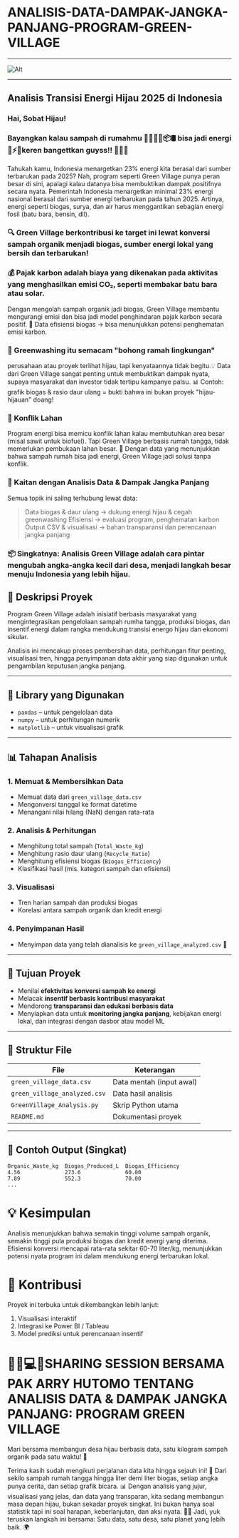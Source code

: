 # ANALISIS-DATA-DAMPAK-JANGKA-PANJANG-PROGRAM-GREEN-VILLAGE
___________________________________________________________________________________________________________________________________________________________________________
![Alt](https://github.com/ulanndari/ANALISIS--DATA-DAMPAK-JANGKA-PANJANG-PROGRAM-GREEN-VILLAGE/blob/main/green_village.jpg.png?raw=true)
___________________________________________________________________________________________________________________________________________________________________________
## Analisis Transisi Energi Hijau 2025 di Indonesia
### Hai, Sobat Hijau!
 
### Bayangkan kalau sampah di rumahmu 🍌🥬🍂🧴📦🛢️ bisa jadi energi 🔋⚡🔥keren bangettkan guyss!! 💪😄🌈
Tahukah kamu, Indonesia menargetkan 23% energi kita berasal dari sumber terbarukan pada 2025? Nah, program seperti Green Village punya peran besar di sini, apalagi kalau datanya bisa membuktikan dampak positifnya secara nyata.
Pemerintah Indonesia menargetkan minimal 23% energi nasional berasal dari sumber energi terbarukan pada tahun 2025. Artinya, energi seperti biogas, surya, dan air harus menggantikan sebagian energi fosil (batu bara, bensin, dll).
### 🔍 Green Village berkontribusi ke target ini lewat konversi sampah organik menjadi biogas, sumber energi lokal yang bersih dan terbarukan!

### 💰 Pajak karbon adalah biaya yang dikenakan pada aktivitas yang menghasilkan emisi CO₂, seperti membakar batu bara atau solar.
Dengan mengolah sampah organik jadi biogas, Green Village membantu mengurangi emisi dan bisa jadi model penghindaran pajak karbon secara positif.
🔎 Data efisiensi biogas → bisa menunjukkan potensi penghematan emisi karbon.

### 🧼 Greenwashing itu semacam "bohong ramah lingkungan"
perusahaan atau proyek terlihat hijau, tapi kenyataannya tidak begitu.💡 Data dari Green Village sangat penting untuk membuktikan dampak nyata, supaya masyarakat dan investor tidak tertipu kampanye palsu. 📊 Contoh: grafik biogas & rasio daur ulang = bukti bahwa ini bukan proyek "hijau-hijauan" doang!

### 🌾 Konflik Lahan
Program energi bisa memicu konflik lahan kalau membutuhkan area besar (misal sawit untuk biofuel). Tapi Green Village berbasis rumah tangga, tidak memerlukan pembukaan lahan besar.
🚀 Dengan data yang menunjukkan bahwa sampah rumah bisa jadi energi, Green Village jadi solusi tanpa konflik.

### 🔄 Kaitan dengan Analisis Data & Dampak Jangka Panjang
Semua topik ini saling terhubung lewat data:
> Data biogas & daur ulang → dukung energi hijau & cegah greenwashing
>  Efisiensi → evaluasi program, penghematan karbon
>  Output CSV & visualisasi → bahan transparansi dan perencanaan jangka panjang

### 📦 Singkatnya: Analisis Green Village adalah cara pintar mengubah angka-angka kecil dari desa, menjadi langkah besar menuju Indonesia yang lebih hijau.

## 📘 Deskripsi Proyek

Program Green Village adalah inisiatif berbasis masyarakat yang mengintegrasikan pengelolaan sampah rumha tangga, produksi biogas, dan insentif energi dalam rangka mendukung transisi energo hijau dan ekonomi sikular.

Analisis ini mencakup proses pembersihan data, perhitungan fitur penting, visualisasi tren, hingga penyimpanan data akhir yang siap digunakan untuk pengambilan keputusan jangka panjang.

---

## 🧰 Library yang Digunakan

- `pandas` – untuk pengelolaan data
- `numpy` – untuk perhitungan numerik
- `matplotlib` – untuk visualisasi grafik

---

## 📊 Tahapan Analisis

### 1. Memuat & Membersihkan Data
- Memuat data dari `green_village_data.csv`
- Mengonversi tanggal ke format datetime
- Menangani nilai hilang (NaN) dengan rata-rata

### 2. Analisis & Perhitungan
- Menghitung total sampah (`Total_Waste_kg`)
- Menghitung rasio daur ulang (`Recycle_Ratio`)
- Menghitung efisiensi biogas (`Biogas_Efficiency`)
- Klasifikasi hasil (mis. kategori sampah dan efisiensi)

### 3. Visualisasi
- Tren harian sampah dan produksi biogas
- Korelasi antara sampah organik dan kredit energi

### 4. Penyimpanan Hasil
- Menyimpan data yang telah dianalisis ke `green_village_analyzed.csv` 💾

---

## 🎯 Tujuan Proyek

- Menilai **efektivitas konversi sampah ke energi**
- Melacak **insentif berbasis kontribusi masyarakat**
- Mendorong **transparansi dan edukasi berbasis data**
- Menyiapkan data untuk **monitoring jangka panjang**, kebijakan energi lokal, dan integrasi dengan dasbor atau model ML

---

## 📁 Struktur File

| File | Keterangan |
|------|------------|
| `green_village_data.csv` | Data mentah (input awal) |
| `green_village_analyzed.csv` | Data hasil analisis |
| `GreenVillage_Analysis.py` | Skrip Python utama |
| `README.md` | Dokumentasi proyek |

---

## 🚀 Contoh Output (Singkat)

```text
Organic_Waste_kg  Biogas_Produced_L  Biogas_Efficiency
4.56              273.6              60.00
7.89              552.3              70.00
...

```
# 💡 Kesimpulan
Analisis menunjukkan bahwa semakin tinggi volume sampah organik, semakin tinggi pula produksi biogas dan kredit energi yang diterima.
Efisiensi konversi mencapai rata-rata sekitar 60-70 liter/kg, menunjukkan potensi nyata program ini dalam mendukung energi terbarukan lokal.

# 🙌 Kontribusi
Proyek ini terbuka untuk dikembangkan lebih lanjut:
1. Visualisasi interaktif
2. Integrasi ke Power BI / Tableau
3. Model prediksi untuk perencanaan insentif

# 👨‍🏫💻📝SHARING SESSION BERSAMA PAK ARRY HUTOMO TENTANG ANALISIS DATA & DAMPAK JANGKA PANJANG: PROGRAM GREEN VILLAGE


Mari bersama membangun desa hijau berbasis data, satu kilogram sampah organik pada satu waktu! 🌿

Terima kasih sudah mengikuti perjalanan data kita hingga sejauh ini! 🎉
Dari sekilo sampah rumah tangga hingga liter demi liter biogas,
setiap angka punya cerita, dan setiap grafik bicara.
📊 Dengan analisis yang jujur, visualisasi yang jelas, dan data yang transparan,
kita sedang membangun masa depan hijau, bukan sekadar proyek singkat.
Ini bukan hanya soal statistik tapi ini soal harapan, keberlanjutan, dan aksi nyata. 🌱💚
Jadi, yuk teruskan langkah ini bersama:
Satu data, satu desa, satu planet yang lebih baik. 🌍


